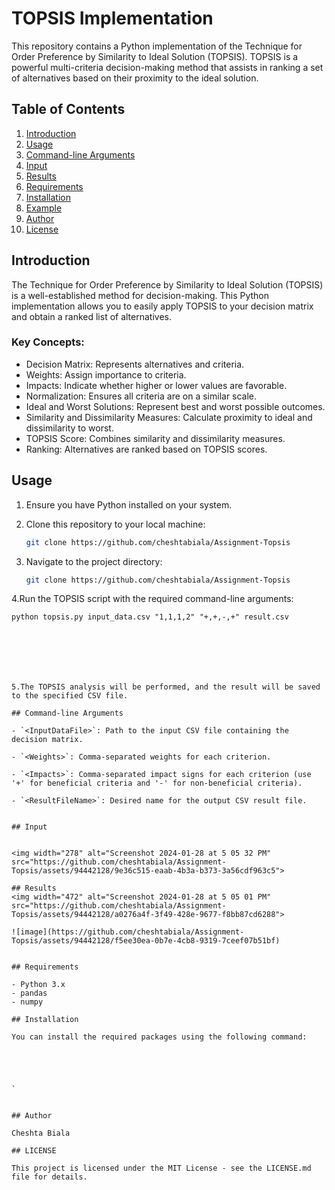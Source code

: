 # TOPSIS Implementation

This repository contains a Python implementation of the Technique for Order Preference by Similarity to Ideal Solution (TOPSIS). TOPSIS is a powerful multi-criteria decision-making method that assists in ranking a set of alternatives based on their proximity to the ideal solution.

## Table of Contents

1. [Introduction](#introduction)
2. [Usage](#usage)
3. [Command-line Arguments](#command-line-arguments)
4. [Input](#input)
5. [Results](#results)
6. [Requirements](#requirements)
7. [Installation](#installation)
8. [Example](#example)
9. [Author](#author)
10. [License](#license)

## Introduction

The Technique for Order Preference by Similarity to Ideal Solution (TOPSIS) is a well-established method for decision-making. This Python implementation allows you to easily apply TOPSIS to your decision matrix and obtain a ranked list of alternatives.

### Key Concepts:

- Decision Matrix: Represents alternatives and criteria.
- Weights: Assign importance to criteria.
- Impacts: Indicate whether higher or lower values are favorable.
- Normalization: Ensures all criteria are on a similar scale.
- Ideal and Worst Solutions: Represent best and worst possible outcomes.
- Similarity and Dissimilarity Measures: Calculate proximity to ideal and dissimilarity to worst.
- TOPSIS Score: Combines similarity and dissimilarity measures.
- Ranking: Alternatives are ranked based on TOPSIS scores.

## Usage

1. Ensure you have Python installed on your system.

2. Clone this repository to your local machine:

   ```bash
   git clone https://github.com/cheshtabiala/Assignment-Topsis

3. Navigate to the project directory:

      ```bash
   git clone https://github.com/cheshtabiala/Assignment-Topsis

   
4.Run the TOPSIS script with the required command-line arguments:

```terminal
python topsis.py input_data.csv "1,1,1,2" "+,+,-,+" result.csv


                         
            
            


5.The TOPSIS analysis will be performed, and the result will be saved to the specified CSV file.

## Command-line Arguments

- `<InputDataFile>`: Path to the input CSV file containing the decision matrix.

- `<Weights>`: Comma-separated weights for each criterion.

- `<Impacts>`: Comma-separated impact signs for each criterion (use '+' for beneficial criteria and '-' for non-beneficial criteria).

- `<ResultFileName>`: Desired name for the output CSV result file.


## Input


<img width="278" alt="Screenshot 2024-01-28 at 5 05 32 PM" src="https://github.com/cheshtabiala/Assignment-Topsis/assets/94442128/9e36c515-eaab-4b3a-b373-3a56cdf963c5">

## Results
<img width="472" alt="Screenshot 2024-01-28 at 5 05 01 PM" src="https://github.com/cheshtabiala/Assignment-Topsis/assets/94442128/a0276a4f-3f49-428e-9677-f8bb87cd6288">

![image](https://github.com/cheshtabiala/Assignment-Topsis/assets/94442128/f5ee30ea-0b7e-4cb8-9319-7ceef07b51bf)


## Requirements

- Python 3.x
- pandas
- numpy

## Installation

You can install the required packages using the following command:


                                                                              
   
                                                                                                      `
     

## Author

Cheshta Biala

## LICENSE

This project is licensed under the MIT License - see the LICENSE.md file for details.










   
